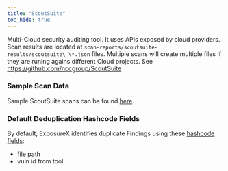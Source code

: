 ```yaml
---
title: "ScoutSuite"
toc_hide: true
---
```

Multi-Cloud security auditing tool. It uses APIs exposed by cloud
providers. Scan results are located at
`scan-reports/scoutsuite-results/scoutsuite\_\*.json` files.
Multiple scans will create multiple files if they are runing agains
different Cloud projects. See <https://github.com/nccgroup/ScoutSuite>

### Sample Scan Data
Sample ScoutSuite scans can be found [here](https://github.com/ExposureX/django-ExposureX/tree/master/unittests/scans/scout_suite).

### Default Deduplication Hashcode Fields
By default, ExposureX identifies duplicate Findings using these [hashcode fields](https://docs.exposurex.com/en/working_with_findings/finding_deduplication/about_deduplication/):

- file path
- vuln id from tool
